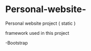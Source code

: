 # Personal-website-
Personal website project ( static )

framework used in this project

-Bootstrap

